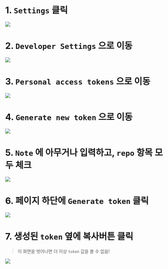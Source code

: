 # 1. `Settings` 클릭
![](https://raw.githubusercontent.com/sungbin5304/GitMessengerBot/master/picture/1.png)

# 2. `Developer Settings` 으로 이동
![](https://raw.githubusercontent.com/sungbin5304/GitMessengerBot/master/picture/2.png)

# 3. `Personal access tokens` 으로 이동
![](https://raw.githubusercontent.com/sungbin5304/GitMessengerBot/master/picture/3.png)

# 4. `Generate new token` 으로 이동
![](https://raw.githubusercontent.com/sungbin5304/GitMessengerBot/master/picture/4.png)

# 5. `Note` 에 아무거나 입력하고, `repo` 항목 모두 체크
![](https://raw.githubusercontent.com/sungbin5304/GitMessengerBot/master/picture/5.png)

# 6. 페이지 하단에 `Generate token` 클릭
![](https://raw.githubusercontent.com/sungbin5304/GitMessengerBot/master/picture/6.png)

# 7. 생성된 `token` 옆에 복사버튼 클릭 
> 이 화면을 벗어나면 더 이상 `token` 값을 볼 수 없음!

![](https://raw.githubusercontent.com/sungbin5304/GitMessengerBot/master/picture/7.png)
